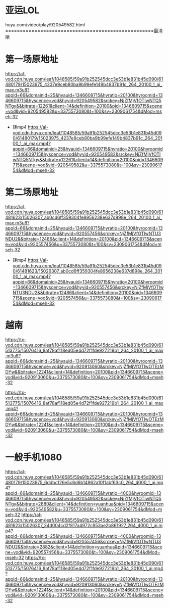 # 亚运LOL

huya.com/video/play/920549582.html
===================================================最清晰
# 第一场原地址
https://al-vod.cdn.huya.com/leaf/1048585/59a91b252545dcc3e53b1e831b45d090/61480179/15023975_4237e9ceb80ba9b99efe149b4837b91c_264_20100_1_ai_max.m3u8?appid=66&domainid=25&hyauid=1346609715&hyratio=20100&hyroomid=1346609715&hyscence=vod&hyvid=920549582&srckey=NjZfMjVfOTIwNTQ5NTgy&&bitrate=12261&client=14&definition=20100&pid=1346609715&scene=vod&vid=920549582&u=3375573080&t=100&sv=2309061754&dMod=mseh-32

* 转mp4
https://al-vod.cdn.huya.com/leaf/1048585/59a91b252545dcc3e53b1e831b45d090/61480179/15023975_4237e9ceb80ba9b99efe149b4837b91c_264_20100_1_ai_max.mp4?appid=66&domainid=25&hyauid=1346609715&hyratio=20100&hyroomid=1346609715&hyscence=vod&hyvid=920549582&srckey=NjZfMjVfOTIwNTQ5NTgy&&bitrate=12261&client=14&definition=20100&pid=1346609715&scene=vod&vid=920549582&u=3375573080&t=100&sv=2309061754&dMod=mseh-32


# 第二场原地址
https://al-vod.cdn.huya.com/leaf/1048585/59a91b252545dcc3e53b1e831b45d090/61481623/15026307_ab0cd6ff359304fe8956238e637d898e_264_20100_1_ai_max.m3u8?appid=66&domainid=25&hyauid=1346609715&hyratio=20100&hyroomid=1346609715&hyscence=vod&hyvid=920557456&srckey=NjZfMjVfOTIwNTU3NDU2&&bitrate=12486&client=14&definition=20100&pid=1346609715&scene=vod&vid=920557456&u=3375573080&t=100&sv=2309061754&dMod=mseh-32

* 转mp4
https://al-vod.cdn.huya.com/leaf/1048585/59a91b252545dcc3e53b1e831b45d090/61481623/15026307_ab0cd6ff359304fe8956238e637d898e_264_20100_1_ai_max.mp4?appid=66&domainid=25&hyauid=1346609715&hyratio=20100&hyroomid=1346609715&hyscence=vod&hyvid=920557456&srckey=NjZfMjVfOTIwNTU3NDU2&&bitrate=12486&client=14&definition=20100&pid=1346609715&scene=vod&vid=920557456&u=3375573080&t=100&sv=2309061754&dMod=mseh-32


# 越南
https://tx-vod.cdn.huya.com/leaf/1048585/59a91b252545dcc3e53b1e831b45d090/61513775/15076416_8af78af118ed05e4d72f1fde927219b1_264_20100_1_ai_max.m3u8?appid=66&domainid=25&hyauid=1346609715&hyratio=20100&hyroomid=1346609715&hyscence=vod&hyvid=920913060&srckey=NjZfMjVfOTIwOTEzMDYw&&bitrate=12241&client=14&definition=20100&pid=1346609715&scene=vod&vid=920913060&u=3375573080&t=100&sv=2309061754&dMod=mseh-32

https://tx-vod.cdn.huya.com/leaf/1048585/59a91b252545dcc3e53b1e831b45d090/61513775/15076416_8af78af118ed05e4d72f1fde927219b1_264_20100_1_ai_max.mp4?appid=66&domainid=25&hyauid=1346609715&hyratio=20100&hyroomid=1346609715&hyscence=vod&hyvid=920913060&srckey=NjZfMjVfOTIwOTEzMDYw&&bitrate=12241&client=14&definition=20100&pid=1346609715&scene=vod&vid=920913060&u=3375573080&t=100&sv=2309061754&dMod=mseh-32

# 一般手机1080
https://al-vod.cdn.huya.com/leaf/1048585/59a91b252545dcc3e53b1e831b45d090/61480179/15023975_6ddbc126e5c6d6b14962a10f1abf63c0_264_4000_1_ai.mp4?appid=66&domainid=25&hyauid=1346609715&hyratio=4000&hyroomid=1346609715&hyscence=vod&hyvid=920549582&srckey=NjZfMjVfOTIwNTQ5NTgy&&bitrate=2880&client=14&definition=yuanhua&pid=1346609715&scene=vod&vid=920549582&u=3375573080&t=100&sv=2309061754&dMod=mseh-32
https://al-vod.cdn.huya.com/leaf/1048585/59a91b252545dcc3e53b1e831b45d090/61481623/15026307_34d004cd2f817a4972c953ae2b861927_264_4000_1_ai.mp4?appid=66&domainid=25&hyauid=1346609715&hyratio=4000&hyroomid=1346609715&hyscence=vod&hyvid=920557456&srckey=NjZfMjVfOTIwNTU3NDU2&&bitrate=2882&client=14&definition=yuanhua&pid=1346609715&scene=vod&vid=920557456&u=3375573080&t=100&sv=2309061754&dMod=mseh-32
https://tx-vod.cdn.huya.com/leaf/1048585/59a91b252545dcc3e53b1e831b45d090/61513775/15076416_8af78af118ed05e4d72f1fde927219b1_264_20100_1_ai.mp4?appid=66&domainid=25&hyauid=1346609715&hyratio=20100&hyroomid=1346609715&hyscence=vod&hyvid=920913060&srckey=NjZfMjVfOTIwOTEzMDYw&&bitrate=12241&client=14&definition=20100&pid=1346609715&scene=vod&vid=920913060&u=3375573080&t=100&sv=2309061754&dMod=mseh-32


